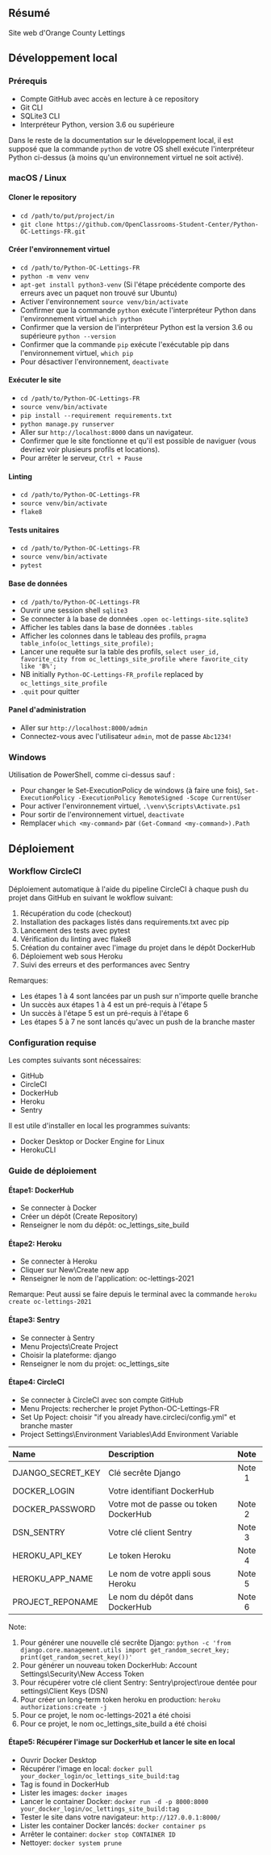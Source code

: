 ## Résumé

Site web d'Orange County Lettings

## Développement local

### Prérequis

- Compte GitHub avec accès en lecture à ce repository
- Git CLI
- SQLite3 CLI
- Interpréteur Python, version 3.6 ou supérieure

Dans le reste de la documentation sur le développement local, il est supposé que la commande `python` de votre OS shell exécute l'interpréteur Python ci-dessus (à moins qu'un environnement virtuel ne soit activé).

### macOS / Linux

#### Cloner le repository

- `cd /path/to/put/project/in`
- `git clone https://github.com/OpenClassrooms-Student-Center/Python-OC-Lettings-FR.git`

#### Créer l'environnement virtuel

- `cd /path/to/Python-OC-Lettings-FR`
- `python -m venv venv`
- `apt-get install python3-venv` (Si l'étape précédente comporte des erreurs avec un paquet non trouvé sur Ubuntu)
- Activer l'environnement `source venv/bin/activate`
- Confirmer que la commande `python` exécute l'interpréteur Python dans l'environnement virtuel
`which python`
- Confirmer que la version de l'interpréteur Python est la version 3.6 ou supérieure `python --version`
- Confirmer que la commande `pip` exécute l'exécutable pip dans l'environnement virtuel, `which pip`
- Pour désactiver l'environnement, `deactivate`

#### Exécuter le site

- `cd /path/to/Python-OC-Lettings-FR`
- `source venv/bin/activate`
- `pip install --requirement requirements.txt`
- `python manage.py runserver`
- Aller sur `http://localhost:8000` dans un navigateur.
- Confirmer que le site fonctionne et qu'il est possible de naviguer (vous devriez voir plusieurs profils et locations).
- Pour arrêter le serveur, `Ctrl + Pause`

#### Linting

- `cd /path/to/Python-OC-Lettings-FR`
- `source venv/bin/activate`
- `flake8`

#### Tests unitaires

- `cd /path/to/Python-OC-Lettings-FR`
- `source venv/bin/activate`
- `pytest`

#### Base de données

- `cd /path/to/Python-OC-Lettings-FR`
- Ouvrir une session shell `sqlite3`
- Se connecter à la base de données `.open oc-lettings-site.sqlite3`
- Afficher les tables dans la base de données `.tables`
- Afficher les colonnes dans le tableau des profils, `pragma table_info(oc_lettings_site_profile);`
- Lancer une requête sur la table des profils, `select user_id, favorite_city from oc_lettings_site_profile where favorite_city like 'B%';`
- NB initially `Python-OC-Lettings-FR_profile` replaced by `oc_lettings_site_profile`
- `.quit` pour quitter

#### Panel d'administration

- Aller sur `http://localhost:8000/admin`
- Connectez-vous avec l'utilisateur `admin`, mot de passe `Abc1234!`

### Windows

Utilisation de PowerShell, comme ci-dessus sauf :
- Pour changer le Set-ExecutionPolicy de windows (à faire une fois), `Set-ExecutionPolicy -ExecutionPolicy RemoteSigned -Scope CurrentUser`
- Pour activer l'environnement virtuel, `.\venv\Scripts\Activate.ps1`
- Pour sortir de l'environnement virtuel, `deactivate`
- Remplacer `which <my-command>` par `(Get-Command <my-command>).Path`


## Déploiement

### Workflow CircleCI

Déploiement automatique à l'aide du pipeline CircleCI à chaque push du projet dans GitHub en suivant le wokflow suivant:
1. Récupération du code (checkout)
2. Installation des packages listés dans requirements.txt avec pip
3. Lancement des tests avec pytest
4. Vérification du linting avec flake8
5. Création du container avec l'image du projet dans le dépôt DockerHub
6. Déploiement web sous Heroku
7. Suivi des erreurs et des performances avec Sentry

Remarques:
- Les étapes 1 à 4 sont lancées par un push sur n'importe quelle branche
- Un succès aux étapes 1 à 4 est un pré-requis à l'étape 5
- Un succès à l'étape 5 est un pré-requis à l'étape 6
- Les étapes 5 à 7 ne sont lancés qu'avec un push de la branche master


### Configuration requise

Les comptes suivants sont nécessaires:
- GitHub
- CircleCI
- DockerHub
- Heroku
- Sentry

Il est utile d'installer en local les programmes suivants:
- Docker Desktop or Docker Engine for Linux
- HerokuCLI


### Guide de déploiement

#### Étape1: DockerHub

- Se connecter à Docker
- Créer un dépôt (Create Repository)
- Renseigner le nom du dépôt: oc_lettings_site_build


#### Étape2: Heroku

- Se connecter à Heroku
- Cliquer sur New\Create new app
- Renseigner le nom de l'application: oc-lettings-2021

Remarque:
Peut aussi se faire depuis le terminal avec la commande `heroku create oc-lettings-2021`


#### Étape3: Sentry

- Se connecter à Sentry
- Menu Projects\Create Project
- Choisir la plateforme: django
- Renseigner le nom du projet: oc_lettings_site


#### Étape4: CircleCI

- Se connecter à CircleCI avec son compte GitHub
- Menu Projects: rechercher le projet Python-OC-Lettings-FR
- Set Up Poject: choisir "if you already have.circleci/config.yml" et branche master
- Project Settings\Environment Variables\Add Environment Variable

|Name|Description|Note|
|:---- |:-------|:-----:|
|DJANGO_SECRET_KEY|Clé secrête Django|Note 1|
|DOCKER_LOGIN|Votre identifiant DockerHub| |
|DOCKER_PASSWORD|Votre mot de passe ou token DockerHub |Note 2|
|DSN_SENTRY|Votre clé client Sentry|Note 3|
|HEROKU_API_KEY|Le token Heroku|Note 4|
|HEROKU_APP_NAME|Le nom de votre appli sous Heroku|Note 5|
|PROJECT_REPONAME|Le nom du dépôt dans DockerHub|Note 6|

Note:
1. Pour générer une nouvelle clé secrête Django: `python -c 'from django.core.management.utils import get_random_secret_key; print(get_random_secret_key())'`
2. Pour générer un nouveau token DockerHub: Account Settings\Security\New Access Token
3. Pour récupérer votre clé client Sentry: Sentry\project\roue dentée pour settings\Client Keys (DSN)
4. Pour créer un long-term token heroku en production: `heroku authorizations:create -j`
5. Pour ce projet, le nom oc-lettings-2021 a été choisi
6. Pour ce projet, le nom oc_lettings_site_build a été choisi


#### Étape5: Récupérer l'image sur DockerHub et lancer le site en local

- Ouvrir Docker Desktop
- Récupérer l'image en local: `docker pull your_docker_login/oc_lettings_site_build:tag`
- Tag is found in DockerHub
- Lister les images: `docker images`
- Lancer le container Docker: `docker run -d -p 8000:8000 your_docker_login/oc_lettings_site_build:tag`
- Tester le site dans votre navigateur: `http://127.0.0.1:8000/`
- Lister les container Docker lancés: `docker container ps`
- Arrêter le container: `docker stop CONTAINER ID`
- Nettoyer: `docker system prune`
